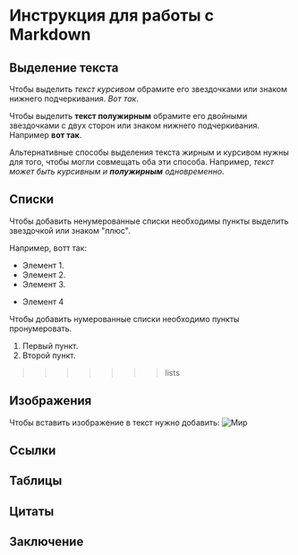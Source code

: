 # Инструкция для работы с Markdown
## Выделение текста
Чтобы выделить *текст курсивом* обрамите его звездочками или знаком нижнего подчеркивания. _Вот так_.

Чтобы выделить **текст полужирным** обрамите его двойными звездочками с двух сторон или знаком нижнего подчеркивания. Например __вот так__.

Альтернативные способы выделения текста жирным и курсивом нужны для того, чтобы могли совмещать оба эти способа. Например, _текст может быть курсивным и **полужирным** одновременно_. 
## Списки
Чтобы добавить ненумерованные списки необходимы пункты выделить звездочкой или знаком "плюс".

Например, вотт так:
* Элемент 1.
* Элемент 2.
* Элемент 3.
+ Элемент 4

Чтобы добавить нумерованные списки необходимо пункты пронумеровать.

1. Первый пункт.
2. Второй пункт.
>>>>>>> lists
## Изображения

Чтобы вставить изображение в текст нужно добавить:
![Мир](mir.jpg)
## Ссылки
## Таблицы
## Цитаты
## Заключение
